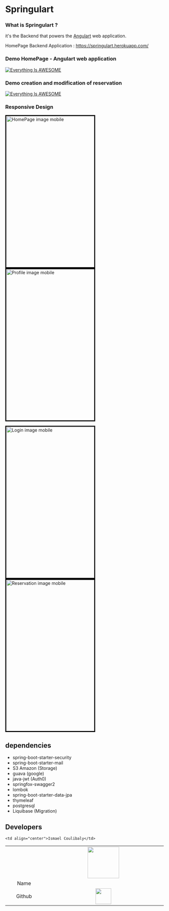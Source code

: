 # Springulart

### What is Springulart ?
it's the Backend that powers the <a href="https://angulart.xyz" target="_blank">Angulart</a> web application.

HomePage Backend Application : <a href="https://springulart.herokuapp.com/" target="_blank">https://springulart.herokuapp.com/ </a>

[//]: # (<img src="https://imgur.com/YWsgBSr.png" width=640 height=480 style="border: 3px solid black" alt="HomePage image mobile"/>)

### Demo HomePage - Angulart web application
[![Everything Is AWESOME](https://videoapi-muybridge.vimeocdn.com/animated-thumbnails/image/15a257e6-8051-41d8-9e04-3ba6282f02e9.gif?ClientID=vimeo-core-prod&Date=1650096117&Signature=f20089c865dd8b3c2f8bbb9a3a20e9db3f6acd0f)](https://youtu.be/FKoXAXE4vCc "Angulart : HomePage")

### Demo creation and modification of reservation
[![Everything Is AWESOME](https://videoapi-muybridge.vimeocdn.com/animated-thumbnails/image/45d3079e-dbb4-48ea-b389-780c638168d0.gif?ClientID=vimeo-core-prod&Date=1650099120&Signature=c958b13bcdc586b68a3f746fedee869de7353a58)](https://youtu.be/lUXYPXgbeEg "Angulart : Creation et modification d'une Réservation")

### Responsive Design
<p>
<img src="https://i.imgur.com/59bZxCq.png" width=280 height=480 style="border: 3px solid black" alt="HomePage image mobile"/>&emsp;
<img src="https://imgur.com/Wbp9t9j.png" width=280 height=480 style="border: 3px solid black" alt="Profile image mobile"/>
</p>
<p>
<img src="https://imgur.com/oTelS1K.png" width=280 height=480 style="border: 3px solid black" alt="Login image mobile"/>&emsp;
<img src="https://imgur.com/e2huiqt.png" width=280 height=480 style="border: 3px solid black" alt="Reservation image mobile"/>
</p>

## dependencies
- spring-boot-starter-security
- spring-boot-starter-mail 
- S3 Amazon (Storage)
- guava (google)
- java-jwt (Auth0)
- springfox-swagger2
- lombok
- spring-boot-starter-data-jpa
- thymeleaf
- postgresql
- Liquibase (Migration)


## Developers
<table width="300px">
<tr width="300px">
<td width="1%"></td>
    <td width="5%" align="center"><img src="https://avatars.githubusercontent.com/u/47092200?v=4" width="100"/> </td>
</tr>
<tr>
    <td align="center">Name</td>
    
    <td align="center">Ismael Coulibaly</td>
</tr>

<tr><td align="center">Github</td>
    <td align="center"><a href="https://github.com/ismaelcoulibaly"><img src="https://findicons.com/files/icons/2779/simple_icons/256/github_256_black.png" width="50"/></a></td>
</tr>
</table>
